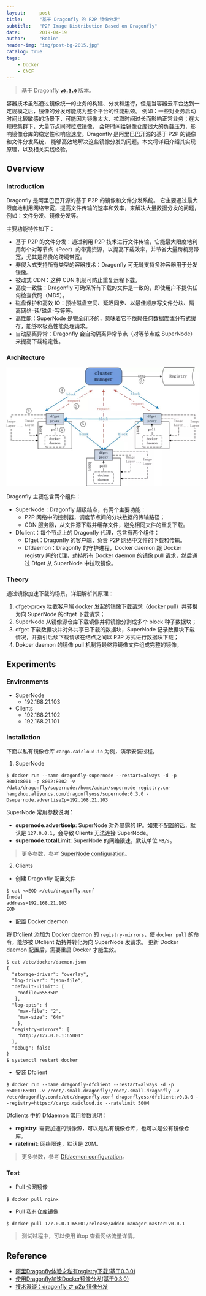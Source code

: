 ```yaml
---
layout:     post
title:      "基于 Dragonfly 的 P2P 镜像分发"
subtitle:   "P2P Image Distribution Based on Dragonfly"
date:       2019-04-19
author:     "Robin"
header-img: "img/post-bg-2015.jpg"
catalog: true
tags:
    - Docker
    - CNCF
---
```


> 基于 Dragonfly [**`v0.3.0`**](https://github.com/dragonflyoss/Dragonfly/releases/tag/v0.3.0) 版本。

容器技术虽然通过镜像统一的业务的构建、分发和运行，但是当容器云平台达到一定规模之后，镜像的分发可能成为整个平台的性能瓶颈。
例如：一些对业务启动时间比较敏感的场景下，可能因为镜像太大、拉取时间过长而影响正常业务；在大规模集群下，大量节点同时拉取镜像，
会短时间给镜像仓库很大的负载压力，影响镜像仓库的稳定性和响应速度。Dragonfly 是阿里巴巴开源的基于 P2P 的镜像和文件分发系统，
能够高效地解决这些镜像分发的问题。本文将详细介绍其实现原理，以及相关实践经验。

## Overview

### Introduction

Dragonfly 是阿里巴巴开源的基于 P2P 的镜像和文件分发系统。
它主要通过最大限度地利用网络带宽，提高文件传输的速率和效率，来解决大量数据分发的问题，例如：文件分发、镜像分发等。

主要功能特性如下：

* 基于 P2P 的文件分发：通过利用 P2P 技术进行文件传输，它能最大限度地利用每个对等节点（Peer）的带宽资源，以提高下载效率，并节省大量跨机房带宽，尤其是昂贵的跨境带宽。
* 非侵入式支持所有类型的容器技术：Dragonfly 可无缝支持多种容器用于分发镜像。
* 被动式 CDN：这种 CDN 机制可防止重复远程下载。
* 高度一致性：Dragonfly 可确保所有下载的文件是一致的，即使用户不提供任何检查代码（MD5）。
* 磁盘保护和高效 IO：预检磁盘空间、延迟同步、以最佳顺序写文件分块、隔离网络-读/磁盘-写等等。
* 高性能：SuperNode 是完全闭环的，意味着它不依赖任何数据库或分布式缓存，能够以极高性能处理请求。
* 自动隔离异常：Dragonfly 会自动隔离异常节点（对等节点或 SuperNode）来提高下载稳定性。

### Architecture

![dragonfly](/img/in-post/dragonfly/dragonfly-arch.png)

Dragonfly 主要包含两个组件：

* SuperNode：Dragonfly 超级结点，有两个主要功能：
    * P2P 网络中的控制器，调度节点间的分块数据的传输路径；
    * CDN 服务器，从文件源下载并缓存文件，避免相同文件的重复下载。
* Dfclient：每个节点上的 Dragonfly 代理，包含有两个组件：
  * Dfget：Dragonfly 的客户端，负责 P2P 网络中文件的下载和传输。
  * Dfdaemon：Dragonfly 的守护进程，Docker daemon 跟 Docker registry 间的代理，劫持所有 Docker daemon 的镜像 pull 请求，然后通过 Dfget 从 SuperNode 中拉取镜像。

### Theory

通过镜像加速下载的场景，详细解析其原理：

1. dfget-proxy 拦截客户端 docker 发起的镜像下载请求（docker pull）并转换为向 SuperNode 的dfget 下载请求；
1. SuperNode 从镜像源仓库下载镜像并将镜像分割成多个 block 种子数据块；
1. dfget 下载数据块并对外共享已下载的数据块，SuperNode 记录数据块下载情况，并指引后续下载请求在结点之间以 P2P 方式进行数据块下载；
1. Dokcer daemon 的镜像 pull 机制将最终将镜像文件组成完整的镜像。

## Experiments

### Environments

* SuperNode
  * 192.168.21.103
* Clients
  * 192.168.21.102
  * 192.168.21.101

### Installation

下面以私有镜像仓库 `cargo.caicloud.io` 为例，演示安装过程。

1. SuperNode

```shell
$ docker run --name dragonfly-supernode --restart=always -d -p 8001:8001 -p 8002:8002 -v /data/dragonfly/supernode:/home/admin/supernode registry.cn-hangzhou.aliyuncs.com/dragonflyoss/supernode:0.3.0 -Dsupernode.advertiseIp=192.168.21.103
```

SuperNode 常用参数说明：

- **supernode.advertiseIp**: SuperNode 对外暴露的 IP。如果不配置的话，默认是 `127.0.0.1`，会导致 Clients 无法连接 SuperNode。
- **supernode.totalLimit**: SuperNode 的网络限速，默认单位 `MB/s`。

> 更多参数，参考 [SuperNode configuration](https://d7y.io/en-us/docs/userguide/supernode_configuration.html)。

2. Clients

* 创建 Dragonfly 配置文件

```shell
$ cat <<EOD >/etc/dragonfly.conf
[node]
address=192.168.21.103
EOD
```

* 配置 Docker daemon

将 Dfclient 添加为 Docker daemon 的 `registry-mirrors`，使 `docker pull` 的命令，能够被 Dfclient 劫持并转化为向 SuperNode 发请求。
更新 Docker daemon 配置后，需要重启 Docker 才能生效。

```shell
$ cat /etc/docker/daemon.json
{
  "storage-driver": "overlay",
  "log-driver": "json-file",
  "default-ulimit": [
    "nofile=655350"
   ],
  "log-opts": {
    "max-file": "2",
    "max-size": "64m"
    },
  "registry-mirrors": [
    "http://127.0.0.1:65001"
  ],
  "debug": false
}
$ systemctl restart docker
```

* 安装 Dfclient

```shell
$ docker run --name dragonfly-dfclient --restart=always -d -p 65001:65001 -v /root/.small-dragonfly:/root/.small-dragonfly -v /etc/dragonfly.conf:/etc/dragonfly.conf dragonflyoss/dfclient:v0.3.0 --registry=https://cargo.caicloud.io --ratelimit 500M
```

Dfclients 中的 Dfdaemon 常用参数说明：

- **registry**: 需要加速的镜像源，可以是私有镜像仓库，也可以是公有镜像仓库。
- **ratelimit**: 网络限速，默认是 20M。

> 更多参数，参考 [Dfdaemon configuration](https://d7y.io/en-us/docs/cli_ref/dfdaemon.html)。

### Test

* Pull 公网镜像

```shell
$ docker pull nginx
````

* Pull 私有仓库镜像

```shell
$ docker pull 127.0.0.1:65001/release/addon-manager-master:v0.0.1
```

> 测试过程中，可以使用 iftop 查看网络流量详情。

## Reference

- [阿里Dragonfly体验之私有registry下载(基于0.3.0)](https://d7y.io/zh-cn/blog/d7y-private-registry.html)
- [使用Dragonfly加速Docker镜像分发(基于0.3.0)](https://d7y.io/zh-cn/blog/d7y-dfdaemon.html)
- [技术漫谈：dragonfly 之 p2p 镜像分发](https://mp.weixin.qq.com/s/95mX8cDox5bmgQ2xGHLPqQ)
